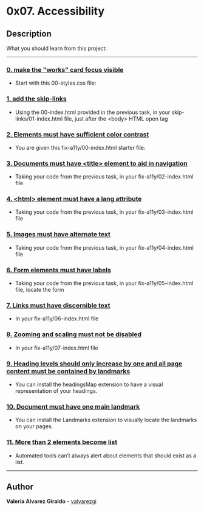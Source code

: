 # 0x07. Accessibility

## Description

What you should learn from this project:

---

### [0. make the "works" card focus visible](./keyboard/01-styles.css)

* Start with this 00-styles.css file:

### [1. add the skip-links](./skip-links/01-index.html)

* Using the 00-index.html provided in the previous task, in your skip-links/01-index.html file, just after the \<body> HTML open tag

### [2. Elements must have sufficient color contrast](./fix-a11y/01-index.html)

* You are given this fix-a11y/00-index.html starter file:

### [3. Documents must have \<title> element to aid in navigation](./fix-a11y/02-index.html)

* Taking your code from the previous task, in your fix-a11y/02-index.html file

### [4. \<html> element must have a lang attribute](./fix-a11y/03-index.html)

* Taking your code from the previous task, in your fix-a11y/03-index.html file

### [5. Images must have alternate text](./fix-a11y/04-index.html)

* Taking your code from the previous task, in your fix-a11y/04-index.html file

### [6. Form elements must have labels](./fix-a11y/05-index.html)

* Taking your code from the previous task, in your fix-a11y/05-index.html file, locate the form

### [7. Links must have discernible text](./fix-a11y/06-index.html)

* In your fix-a11y/06-index.html file

### [8. Zooming and scaling must not be disabled](./fix-a11y/07-index.html)

* In your fix-a11y/07-index.html file

### [9. Heading levels should only increase by one and all page content must be contained by landmarks](./fix-a11y/08-index.html)

* You can install the headingsMap extension to have a visual representation of your headings.

### [10. Document must have one main landmark](./fix-a11y/09-index.html)

* You can install the Landmarks extension to visually locate the landmarks on your pages.

### [11. More than 2 elements become list](./fix-a11y/10-index.html)

* Automated tools can’t always alert about elements that should exist as a list.

---

## Author

**Valeria Alvarez Giraldo** - [valvarezgi](https://github.com/valvarezgi)
